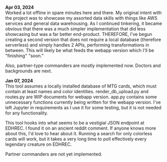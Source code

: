 **Apr 03, 2024**  
  Worked a lot offline in spare minutes here and there. My original intent with the project was to showcase my assorted data skills with things like AWS services and general data warehousing. As I continued tinkering, it became obvious that there was a much simpler implementation that did less showcasing but was a far better end-product. THEREFORE, I've begun creating a second version that does not require a local database (therefore serverless) and simply handles 2 APIs, performing transformations in between. This will likely be what feeds the webapp version which I'll be "finishing" "soon."
  
Also, partner-type commanders are mostly implemented now. Doctors and backgrounds are next.

**Jan 07, 2024**  
This tool assumes a locally installed database of MTG cards, which must contain at least names and color identities.
render_db_upload.py and routes.py are WIP documents for webapp version.
app.py contains some unnecessary functions currently being written for the webapp version.
I've left Jupyter in requirements as I use it for some testing, but it is not needed for any functionality.

This tool hooks into what seems to be a vestigial JSON endpoint at EDHREC. I found it on an ancient reddit comment. If anyone knows more about this, I'd love to hear about it.
Running a search for only colorless cards will work, but it takes a very long time to poll effectively every legendary creature on EDHREC.

Partner commanders are not yet implemented.
